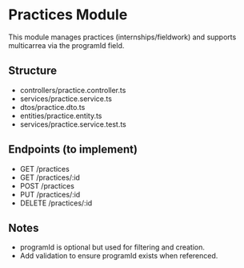 # Practices Module

This module manages practices (internships/fieldwork) and supports multicarrea via the programId field.

## Structure
- controllers/practice.controller.ts
- services/practice.service.ts
- dtos/practice.dto.ts
- entities/practice.entity.ts
- services/practice.service.test.ts

## Endpoints (to implement)
- GET /practices
- GET /practices/:id
- POST /practices
- PUT /practices/:id
- DELETE /practices/:id

## Notes
- programId is optional but used for filtering and creation.
- Add validation to ensure programId exists when referenced.